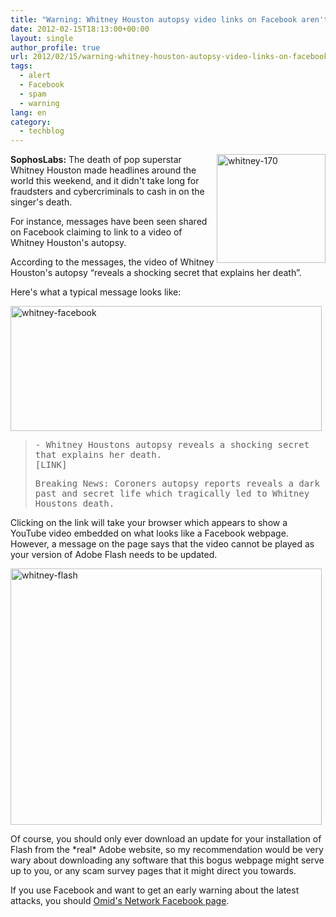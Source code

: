 ```yaml
---
title: "Warning: Whitney Houston autopsy video links on Facebook aren't what they seem"
date: 2012-02-15T18:13:00+00:00
layout: single
author_profile: true
url: 2012/02/15/warning-whitney-houston-autopsy-video-links-on-facebook-arent-what-they-seem/
tags:
  - alert
  - Facebook
  - spam
  - warning
lang: en
category: 
  - techblog
---
```

[<img title="whitney-170" border="0" alt="whitney-170" align="right" src="http://lh3.ggpht.com/-qPR73UlqP-M/TzvuY4pUpYI/AAAAAAAAEzA/fNpPPKVy14I/whitney-170_thumb.jpg?imgmax=800" width="174" height="174" />](http://lh6.ggpht.com/-y7OTaZdbpwY/TzvuT2HLzKI/AAAAAAAAEy4/IzUMINtz5Bg/s1600-h/whitney-170%25255B2%25255D.jpg)**SophosLabs:** The death of pop superstar Whitney Houston made headlines around the world this weekend, and it didn't take long for fraudsters and cybercriminals to cash in on the singer's death. 

For instance, messages have been seen shared on Facebook claiming to link to a video of Whitney Houston's autopsy. 

According to the messages, the video of Whitney Houston's autopsy “reveals a shocking secret that explains her death”. 

Here's what a typical message looks like: 

[<img title="whitney-facebook" border="0" alt="whitney-facebook" src="http://lh3.ggpht.com/-GasoymtZH70/TzvujOVDQdI/AAAAAAAAEzQ/YH8aPjuFmE0/whitney-facebook_thumb%25255B2%25255D.jpg?imgmax=800" width="498" height="200" />](http://lh6.ggpht.com/-RWKGnCZ7dPk/TzvudzQH7kI/AAAAAAAAEzI/-n9xTTr-6Y8/s1600-h/whitney-facebook%25255B4%25255D.jpg) 

>  <tt>- Whitney Houstons autopsy reveals a shocking secret that explains her death.<br />[LINK]</tt> 
> 
> <tt>Breaking News: Coroners autopsy reports reveals a dark past and secret life which tragically led to Whitney Houstons death.</tt>

Clicking on the link will take your browser which appears to show a YouTube video embedded on what looks like a Facebook webpage. However, a message on the page says that the video cannot be played as your version of Adobe Flash needs to be updated. 

[<img title="whitney-flash" border="0" alt="whitney-flash" src="http://lh3.ggpht.com/-iXHvq2n760U/TzvuvmThN-I/AAAAAAAAEzg/FnYDQVKR45c/whitney-flash_thumb%25255B2%25255D.jpg?imgmax=800" width="498" height="410" />](http://lh6.ggpht.com/-6uj5zurbqj4/TzvuoI7-DjI/AAAAAAAAEzY/QhrVtWu-giM/s1600-h/whitney-flash%25255B4%25255D.jpg) 

Of course, you should only ever download an update for your installation of Flash from the \*real\* Adobe website, so my recommendation would be very wary about downloading any software that this bogus webpage might serve up to you, or any scam survey pages that it might direct you towards. 

If you use Facebook and want to get an early warning about the latest attacks, you should <a href="https://www.facebook.com/omidsnetwork/" target="_blank">Omid's Network Facebook page</a>.
